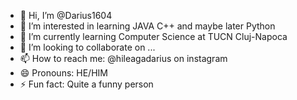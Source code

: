 - 👋 Hi, I’m @Darius1604
- 👀 I’m interested in learning JAVA C++ and maybe later Python
- 🌱 I’m currently learning Computer Science at TUCN Cluj-Napoca
- 💞️ I’m looking to collaborate on ...
- 📫 How to reach me: @hileagadarius on instagram
- 😄 Pronouns: HE/HIM
- ⚡ Fun fact: Quite a funny person

<!---
Darius1604/Darius1604 is a ✨ special ✨ repository because its `README.md` (this file) appears on your GitHub profile.
You can click the Preview link to take a look at your changes.
--->

